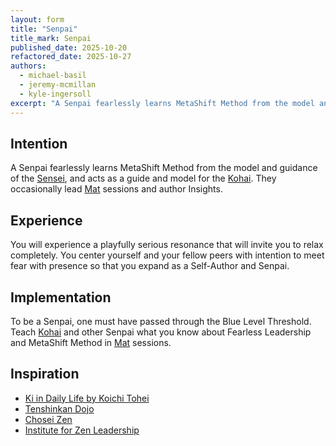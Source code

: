 ```yaml
---
layout: form
title: "Senpai"
title_mark: Senpai
published_date: 2025-10-20
refactored_date: 2025-10-27
authors:
  - michael-basil
  - jeremy-mcmillan
  - kyle-ingersoll
excerpt: "A Senpai fearlessly learns MetaShift Method from the model and guidance of the Sensei, and acts as a guide and model for the Kohai."
---
```


## Intention

A Senpai fearlessly learns MetaShift Method from the model and guidance of the [Sensei](../sensei/), and acts as a guide and model for the [Kohai](../kohai/). They occasionally lead [Mat](../mat/) sessions and author Insights.

## Experience

You will experience a playfully serious resonance that will invite you to relax completely. You center yourself and your fellow peers with intention to meet fear with presence so that you expand as a Self-Author and Senpai.

## Implementation

To be a Senpai, one must have passed through the Blue Level Threshold. Teach [Kohai](../kohai/) and other Senpai what you know about Fearless Leadership and MetaShift Method in [Mat](../mat/) sessions.

## Inspiration

- [Ki in Daily Life by Koichi Tohei](https://www.amazon.com/Ki-Daily-Life-Koichi-Tohei/dp/4889960716)
- [Tenshinkan Dojo](https://japaneseculturecenter.com/classes/aikido)
- [Chosei Zen](https://www.choseizen.org/)
- [Institute for Zen Leadership](https://zenleader.global)
